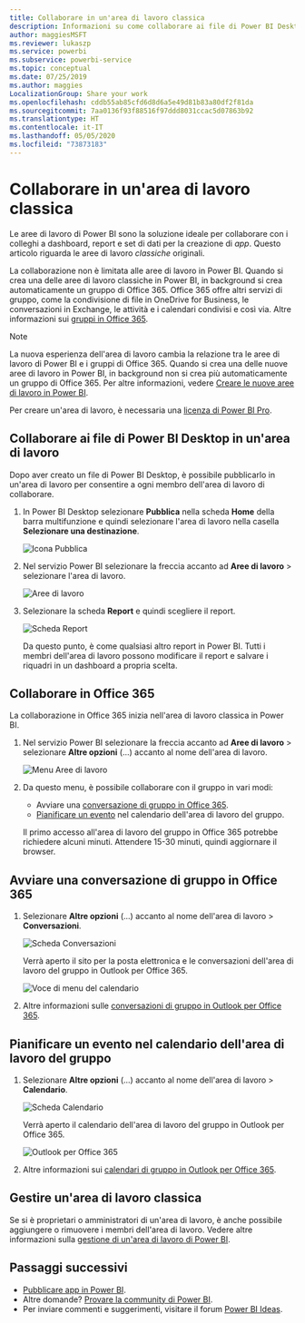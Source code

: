 ```yaml
---
title: Collaborare in un'area di lavoro classica
description: Informazioni su come collaborare ai file di Power BI Desktop nell'area di lavoro e con i servizi di Office 365, ad esempio la condivisione di file in OneDrive for Business, le conversazioni in Exchange, il calendario e le attività.
author: maggiesMSFT
ms.reviewer: lukaszp
ms.service: powerbi
ms.subservice: powerbi-service
ms.topic: conceptual
ms.date: 07/25/2019
ms.author: maggies
LocalizationGroup: Share your work
ms.openlocfilehash: cddb55ab85cfd6d8d6a5e49d81b83a80df2f81da
ms.sourcegitcommit: 7aa0136f93f88516f97ddd8031ccac5d07863b92
ms.translationtype: HT
ms.contentlocale: it-IT
ms.lasthandoff: 05/05/2020
ms.locfileid: "73873183"
---
```

# <a name="collaborate-in-a-classic-workspace"></a>Collaborare in un'area di lavoro classica
Le aree di lavoro di Power BI sono la soluzione ideale per collaborare con i colleghi a dashboard, report e set di dati per la creazione di *app*. Questo articolo riguarda le aree di lavoro *classiche* originali.  

La collaborazione non è limitata alle aree di lavoro in Power BI. Quando si crea una delle aree di lavoro classiche in Power BI, in background si crea automaticamente un gruppo di Office 365. Office 365 offre altri servizi di gruppo, come la condivisione di file in OneDrive for Business, le conversazioni in Exchange, le attività e i calendari condivisi e così via. Altre informazioni sui [gruppi in Office 365](https://support.office.com/article/Create-a-group-in-Office-365-7124dc4c-1de9-40d4-b096-e8add19209e9).

> [!NOTE]
> La nuova esperienza dell'area di lavoro cambia la relazione tra le aree di lavoro di Power BI e i gruppi di Office 365. Quando si crea una delle nuove aree di lavoro in Power BI, in background non si crea più automaticamente un gruppo di Office 365. Per altre informazioni, vedere [Creare le nuove aree di lavoro in Power BI](service-create-the-new-workspaces.md).

Per creare un'area di lavoro, è necessaria una [licenza di Power BI Pro](service-features-license-type.md).

## <a name="collaborate-on-power-bi-desktop-files-in-a-workspace"></a>Collaborare ai file di Power BI Desktop in un'area di lavoro
Dopo aver creato un file di Power BI Desktop, è possibile pubblicarlo in un'area di lavoro per consentire a ogni membro dell'area di lavoro di collaborare.

1. In Power BI Desktop selezionare **Pubblica** nella scheda **Home** della barra multifunzione e quindi selezionare l'area di lavoro nella casella **Selezionare una destinazione**.
   
    ![Icona Pubblica](media/service-collaborate-power-bi-workspace/power-bi-group-publish-pbix.png)
2. Nel servizio Power BI selezionare la freccia accanto ad **Aree di lavoro** > selezionare l'area di lavoro.
   
    ![Aree di lavoro](media/service-collaborate-power-bi-workspace/power-bi-workspace-nav-arrow.png)
3. Selezionare la scheda **Report** e quindi scegliere il report.
   
    ![Scheda Report](media/service-collaborate-power-bi-workspace/power-bi-workspace-report.png)
   
    Da questo punto, è come qualsiasi altro report in Power BI. Tutti i membri dell'area di lavoro possono modificare il report e salvare i riquadri in un dashboard a propria scelta.

## <a name="collaborate-in-office-365"></a>Collaborare in Office 365
La collaborazione in Office 365 inizia nell'area di lavoro classica in Power BI.

1. Nel servizio Power BI selezionare la freccia accanto ad **Aree di lavoro** > selezionare **Altre opzioni** (...) accanto al nome dell'area di lavoro. 
   
   ![Menu Aree di lavoro](media/service-collaborate-power-bi-workspace/power-bi-app-ellipsis.png)
2. Da questo menu, è possibile collaborare con il gruppo in vari modi: 
   
   * Avviare una [conversazione di gruppo in Office 365](#have-a-group-conversation-in-office-365).
   * [Pianificare un evento](#schedule-an-event-on-the-group-workspace-calendar) nel calendario dell'area di lavoro del gruppo.
   
   Il primo accesso all'area di lavoro del gruppo in Office 365 potrebbe richiedere alcuni minuti. Attendere 15-30 minuti, quindi aggiornare il browser.

## <a name="have-a-group-conversation-in-office-365"></a>Avviare una conversazione di gruppo in Office 365
1. Selezionare **Altre opzioni** (...) accanto al nome dell'area di lavoro \> **Conversazioni**. 
   
    ![Scheda Conversazioni](media/service-collaborate-power-bi-workspace/power-bi-app-ellipsis.png)
   
   Verrà aperto il sito per la posta elettronica e le conversazioni dell'area di lavoro del gruppo in Outlook per Office 365.
   
   ![Voce di menu del calendario](media/service-collaborate-power-bi-workspace/pbi_grps_o365convo.png)
2. Altre informazioni sulle [conversazioni di gruppo in Outlook per Office 365](https://support.office.com/Article/Have-a-group-conversation-a0482e24-a769-4e39-a5ba-a7c56e828b22).

## <a name="schedule-an-event-on-the-group-workspace-calendar"></a>Pianificare un evento nel calendario dell'area di lavoro del gruppo
1. Selezionare **Altre opzioni** (...) accanto al nome dell'area di lavoro \> **Calendario**. 
   
   ![Scheda Calendario](media/service-collaborate-power-bi-workspace/power-bi-app-ellipsis.png)
   
   Verrà aperto il calendario dell'area di lavoro del gruppo in Outlook per Office 365.
   
   ![Outlook per Office 365](media/service-collaborate-power-bi-workspace/pbi_grps_o365_calendar.png)
2. Altre informazioni sui [calendari di gruppo in Outlook per Office 365](https://support.office.com/Article/Add-edit-and-subscribe-to-group-events-0cf1ad68-1034-4306-b367-d75e9818376a).

## <a name="manage-a-classic-workspace"></a>Gestire un'area di lavoro classica
Se si è proprietari o amministratori di un'area di lavoro, è anche possibile aggiungere o rimuovere i membri dell'area di lavoro. Vedere altre informazioni sulla [gestione di un'area di lavoro di Power BI](service-manage-app-workspace-in-power-bi-and-office-365.md).

## <a name="next-steps"></a>Passaggi successivi
* [Pubblicare app in Power BI](service-create-distribute-apps.md).
* Altre domande? [Provare la community di Power BI](https://community.powerbi.com/).
* Per inviare commenti e suggerimenti, visitare il forum [Power BI Ideas](https://ideas.powerbi.com/forums/265200-power-bi).

